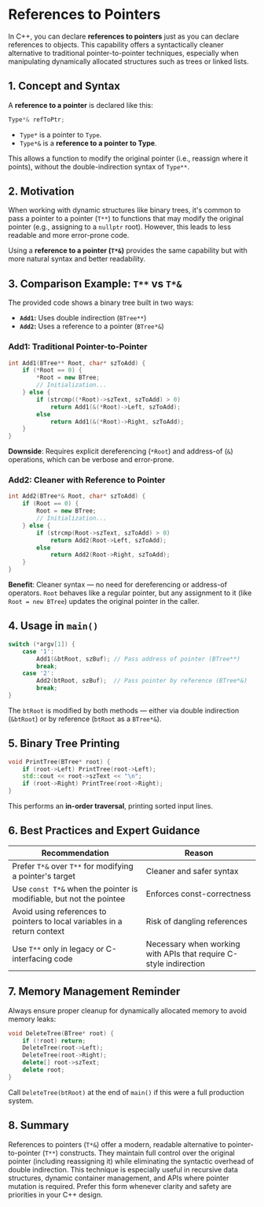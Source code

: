# References to Pointers

In C++, you can declare **references to pointers** just as you can declare references to objects. This capability offers a syntactically cleaner alternative to traditional pointer-to-pointer techniques, especially when manipulating dynamically allocated structures such as trees or linked lists.

## 1. **Concept and Syntax**

A **reference to a pointer** is declared like this:

```cpp
Type*& refToPtr;
```

- `Type*` is a pointer to `Type`.
- `Type*&` is a **reference to a pointer to Type**.

This allows a function to modify the original pointer (i.e., reassign where it points), without the double-indirection syntax of `Type**`.

## 2. **Motivation**

When working with dynamic structures like binary trees, it's common to pass a pointer to a pointer (`T**`) to functions that may modify the original pointer (e.g., assigning to a `nullptr` root). However, this leads to less readable and more error-prone code.

Using a **reference to a pointer (`T*&`)** provides the same capability but with more natural syntax and better readability.

## 3. Comparison Example: `T**` vs `T*&`

The provided code shows a binary tree built in two ways:

- **`Add1`:** Uses double indirection (`BTree**`)
- **`Add2`:** Uses a reference to a pointer (`BTree*&`)

### Add1: Traditional Pointer-to-Pointer

```cpp
int Add1(BTree** Root, char* szToAdd) {
    if (*Root == 0) {
        *Root = new BTree;
        // Initialization...
    } else {
        if (strcmp((*Root)->szText, szToAdd) > 0)
            return Add1(&(*Root)->Left, szToAdd);
        else
            return Add1(&(*Root)->Right, szToAdd);
    }
}
```

**Downside**: Requires explicit dereferencing (`*Root`) and address-of (`&`) operations, which can be verbose and error-prone.

### Add2: Cleaner with Reference to Pointer

```cpp
int Add2(BTree*& Root, char* szToAdd) {
    if (Root == 0) {
        Root = new BTree;
        // Initialization...
    } else {
        if (strcmp(Root->szText, szToAdd) > 0)
            return Add2(Root->Left, szToAdd);
        else
            return Add2(Root->Right, szToAdd);
    }
}
```

**Benefit**: Cleaner syntax — no need for dereferencing or address-of operators. `Root` behaves like a regular pointer, but any assignment to it (like `Root = new BTree`) updates the original pointer in the caller.

## 4. **Usage in `main()`**

```cpp
switch (*argv[1]) {
    case '1':
        Add1(&btRoot, szBuf); // Pass address of pointer (BTree**)
        break;
    case '2':
        Add2(btRoot, szBuf);  // Pass pointer by reference (BTree*&)
        break;
}
```

The `btRoot` is modified by both methods — either via double indirection (`&btRoot`) or by reference (`btRoot` as a `BTree*&`).

## 5. **Binary Tree Printing**

```cpp
void PrintTree(BTree* root) {
    if (root->Left) PrintTree(root->Left);
    std::cout << root->szText << "\n";
    if (root->Right) PrintTree(root->Right);
}
```

This performs an **in-order traversal**, printing sorted input lines.

## 6. **Best Practices and Expert Guidance**

| Recommendation                                                            | Reason                                                            |
| ------------------------------------------------------------------------- | ----------------------------------------------------------------- |
| Prefer `T*&` over `T**` for modifying a pointer's target                  | Cleaner and safer syntax                                          |
| Use `const T*&` when the pointer is modifiable, but not the pointee       | Enforces const-correctness                                        |
| Avoid using references to pointers to local variables in a return context | Risk of dangling references                                       |
| Use `T**` only in legacy or C-interfacing code                            | Necessary when working with APIs that require C-style indirection |

## 7. **Memory Management Reminder**

Always ensure proper cleanup for dynamically allocated memory to avoid memory leaks:

```cpp
void DeleteTree(BTree* root) {
    if (!root) return;
    DeleteTree(root->Left);
    DeleteTree(root->Right);
    delete[] root->szText;
    delete root;
}
```

Call `DeleteTree(btRoot)` at the end of `main()` if this were a full production system.

## 8. **Summary**

References to pointers (`T*&`) offer a modern, readable alternative to pointer-to-pointer (`T**`) constructs. They maintain full control over the original pointer (including reassigning it) while eliminating the syntactic overhead of double indirection. This technique is especially useful in recursive data structures, dynamic container management, and APIs where pointer mutation is required. Prefer this form whenever clarity and safety are priorities in your C++ design.
